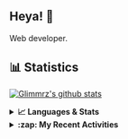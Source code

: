 ## Heya! 👋

Web developer.

## 📊 Statistics

[![Glimmrz's github stats](https://github-readme-stats.vercel.app/api?username=glimmrz&theme=dark&count_private=true)](https://github.com/anuraghazra/github-readme-stats)

<details>
  <summary><strong>📈 Languages & Stats</strong></summary>
  <img src="https://github-readme-stats.vercel.app/api?username=bunningss&show_icons=true&theme=dark&hide_border=true"
       alt="Tayef's GitHub stats" />
  <img src="https://github-readme-stats.vercel.app/api/top-langs/?username=bunningss&show_icons=true&theme=dark&hide_border=true&layout=compact&langs_count=10"
       alt="Tayef's Top GitHub Languages" />
</details>

<details>
<summary><strong> :zap: My Recent Activities </strong></summary>

<!-- ACTIVITY-LIST:START -->
- [glimmrz pushed to master in glimmrz/ilham](https://github.com/glimmrz/ilham/compare/d92c346c11...eb07dd9776)
- [glimmrz forked glimmrz/School-management from safak/full-stack-school](https://github.com/glimmrz/School-management)
- [glimmrz pushed to master in glimmrz/ilham](https://github.com/glimmrz/ilham/compare/580b2206a3...d92c346c11)
- [glimmrz pushed to master in glimmrz/ilham](https://github.com/glimmrz/ilham/compare/80300090dc...580b2206a3)
- [glimmrz pushed to master in glimmrz/ilham](https://github.com/glimmrz/ilham/compare/6c1723bc93...80300090dc)
<!-- ACTIVITY-LIST:END -->

</details>
